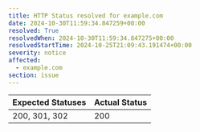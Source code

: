 ```yaml
---
title: HTTP Status resolved for example.com
date: 2024-10-30T11:59:34.847259+00:00
resolved: True
resolvedWhen: 2024-10-30T11:59:34.847275+00:00
resolvedStartTime: 2024-10-25T21:09:43.191474+00:00
severity: notice
affected:
  - example.com
section: issue
---
```


| Expected Statuses | Actual Status  |
|-------------------|----------------|
| 200, 301, 302 | 200 |
